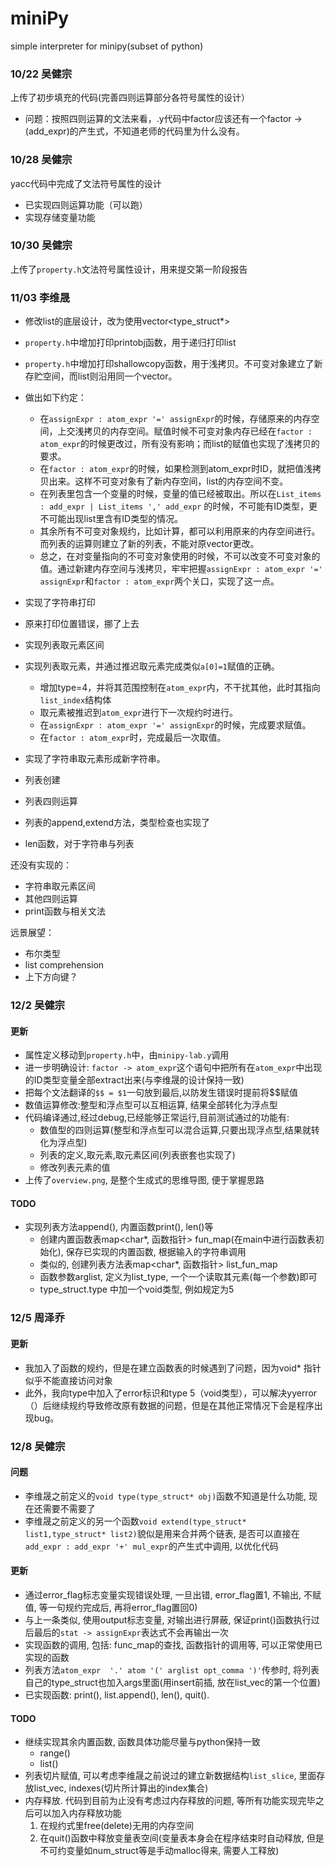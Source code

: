 # miniPy
simple interpreter for minipy(subset of python)

### 10/22 吴健宗
上传了初步填充的代码(完善四则运算部分各符号属性的设计）
- 问题：按照四则运算的文法来看，.y代码中factor应该还有一个factor -> (add_expr)的产生式，不知道老师的代码里为什么没有。

### 10/28 吴健宗
yacc代码中完成了文法符号属性的设计
- 已实现四则运算功能（可以跑）
- 实现存储变量功能

### 10/30 吴健宗
上传了`property.h`文法符号属性设计，用来提交第一阶段报告

### 11/03 李维晟

- 修改list的底层设计，改为使用vector<type_struct*>
- `property.h`中增加打印printobj函数，用于递归打印list
- `property.h`中增加打印shallowcopy函数，用于浅拷贝。不可变对象建立了新存贮空间，而list则沿用同一个vector。
- 做出如下约定：
  - 在`assignExpr : atom_expr '=' assignExpr`的时候，存储原来的内存空间，上交浅拷贝的内存空间。赋值时候不可变对象内存已经在`factor : atom_expr`的时候更改过，所有没有影响；而list的赋值也实现了浅拷贝的要求。
  - 在`factor : atom_expr`的时候，如果检测到atom_expr时ID，就把值浅拷贝出来。这样不可变对象有了新内存空间，list的内存空间不变。
  - 在列表里包含一个变量的时候，变量的值已经被取出。所以在`List_items : add_expr | List_items ',' add_expr` 的时候，不可能有ID类型，更不可能出现list里含有ID类型的情况。
  - 其余所有不可变对象规约，比如计算，都可以利用原来的内存空间进行。而列表的运算则建立了新的列表，不能对原vector更改。
  - 总之，在对变量指向的不可变对象使用的时候，不可以改变不可变对象的值。通过新建内存空间与浅拷贝，牢牢把握`assignExpr : atom_expr '=' assignExpr`和`factor : atom_expr`两个关口，实现了这一点。

- 实现了字符串打印
- 原来打印位置错误，挪了上去
- 实现列表取元素区间

- 实现列表取元素，并通过推迟取元素完成类似`a[0]=1`赋值的正确。
  - 增加type=4，并将其范围控制在`atom_expr`内，不干扰其他，此时其指向`list_index`结构体
  - 取元素被推迟到`atom_expr`进行下一次规约时进行。
  - 在`assignExpr : atom_expr '=' assignExpr`的时候，完成要求赋值。
  - 在`factor : atom_expr`时，完成最后一次取值。

- 实现了字符串取元素形成新字符串。
- 列表创建
- 列表四则运算
- 列表的append,extend方法，类型检查也实现了
- len函数，对于字符串与列表

还没有实现的：
- 字符串取元素区间
- 其他四则运算
- print函数与相关文法

远景展望：
- 布尔类型
- list comprehension
- 上下方向键？

### 12/2 吴健宗
#### 更新
- 属性定义移动到`property.h`中，由`minipy-lab.y`调用
- 进一步明确设计: `factor -> atom_expr`这个语句中把所有在`atom_expr`中出现的ID类型变量全部extract出来(与李维晟的设计保持一致)
- 把每个文法翻译的`$$ = $1`一句放到最后,以防发生错误时提前将$$赋值
- 数值运算修改:整型和浮点型可以互相运算, 结果全部转化为浮点型
- 代码编译通过,经过debug,已经能够正常运行,目前测试通过的功能有:
    - 数值型的四则运算(整型和浮点型可以混合运算,只要出现浮点型,结果就转化为浮点型)
    - 列表的定义,取元素,取元素区间(列表嵌套也实现了)
    - 修改列表元素的值
- 上传了`overview.png`, 是整个生成式的思维导图, 便于掌握思路

#### TODO
- 实现列表方法append(), 内置函数print(), len()等
    - 创建内置函数表map<char*, 函数指针> fun_map(在main中进行函数表初始化), 保存已实现的内置函数, 根据输入的字符串调用
    - 类似的, 创建列表方法表map<char*, 函数指针> list_fun_map
    - 函数参数arglist, 定义为list_type, 一个一个读取其元素(每一个参数)即可
    - type_struct.type 中加一个void类型, 例如规定为5
    
### 12/5 周泽乔
#### 更新
 - 我加入了函数的规约，但是在建立函数表的时候遇到了问题，因为void* 指针似乎不能直接访问对象
 - 此外，我向type中加入了error标识和type 5（void类型），可以解决yyerror（）后继续规约导致修改原有数据的问题，但是在其他正常情况下会是程序出现bug。

### 12/8 吴健宗
#### 问题
- 李维晟之前定义的`void type(type_struct* obj)`函数不知道是什么功能, 现在还需要不需要了
- 李维晟之前定义的另一个函数`void extend(type_struct* list1,type_struct* list2)`貌似是用来合并两个链表, 是否可以直接在`add_expr : add_expr '+' mul_expr`的产生式中调用, 以优化代码

#### 更新
- 通过error_flag标志变量实现错误处理, 一旦出错, error_flag置1, 不输出, 不赋值, 等一句规约完成后, 再将error_flag置回0)
- 与上一条类似, 使用output标志变量, 对输出进行屏蔽, 保证print()函数执行过后最后的`stat -> assignExpr`表达式不会再输出一次
- 实现函数的调用, 包括: func_map的查找, 函数指针的调用等, 可以正常使用已实现的函数
- 列表方法`atom_expr  '.' atom '(' arglist opt_comma ')'`传参时, 将列表自己的type_struct也加入args里面(用insert前插, 放在list_vec的第一个位置)
- 已实现函数: print(), list.append(), len(), quit().

#### TODO
- 继续实现其余内置函数, 函数具体功能尽量与python保持一致
    - range()
    - list()
- 列表切片赋值, 可以考虑李维晟之前说过的建立新数据结构`list_slice`, 里面存放list_vec, indexes(切片所计算出的index集合)
- 内存释放. 代码到目前为止没有考虑过内存释放的问题, 等所有功能实现完毕之后可以加入内存释放功能
    1. 在规约式里free(delete)无用的内存空间
    2. 在quit()函数中释放变量表空间(变量表本身会在程序结束时自动释放, 但是不可约变量如num_struct等是手动malloc得来, 需要人工释放)

